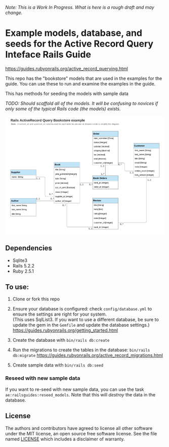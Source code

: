 _Note: This is a Work In Progress.  What is here is a rough draft and may change._


# Example models, database, and seeds for the Active Record Query Inteface Rails Guide
https://guides.rubyonrails.org/active_record_querying.html

This repo has the "bookstore" models that are used in the examples for the guide.  You can use these to run and examine the examples in the guide.
 
This has methods for seeding the models with sample data

_TODO: Should scaffold all of the models.  It will be confusing to novices if only some of the typical Rails code (the models) exists._

![diagram of all of the Bookstore models](app/assets/images/RailsGuide_AR_Querying_bookstore_models.png)


## Dependencies
- Sqlite3
- Rails 5.2.2
- Ruby 2.5.1



## To use:

1. Clone or fork this repo
   
1. Ensure your database is configured: check `config/database.yml` to ensure the settings are right for your system.  
   (This uses SqlList3.  If you want to use a different database, be sure to update the gem in the `Gemfile` and update the database settings.)
   https://guides.rubyonrails.org/getting_started.html
   
2. Create the database with `bin/rails db:create`
   
2. Run the migrations to create the tables in the database: `bin/rails db:migrate`
   https://guides.rubyonrails.org/active_record_migrations.html
    
3. Create sample data with `bin/rails db:seed`

### Reseed with new sample data
If you want to re-seed with new sample data, you can use the task `ae:railsguides:reseed_models`.  Note that this will _destroy_ the data in the database.
  

## License

The authors and contributors have agreed to license all other software under the MIT license, an open source free software license. See the file named [LICENSE](LICENSE) which includes a disclaimer of warranty.

